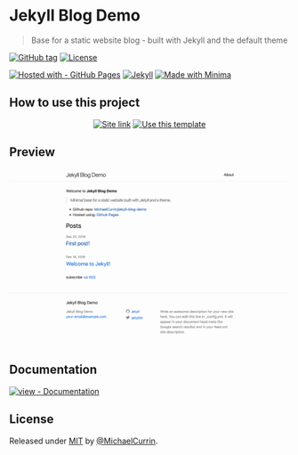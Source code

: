 # Jekyll Blog Demo
> Base for a static website blog - built with Jekyll and the default theme

[![GitHub tag](https://img.shields.io/github/tag/MichaelCurrin/jekyll-blog-demo?include_prereleases&sort=semver)](https://GitHub.com/MichaelCurrin/jekyll-blog-demo/tags/)
[![License](https://img.shields.io/badge/License-MIT-blue.svg)](#license)

[![Hosted with - GitHub Pages](https://img.shields.io/badge/Hosted_with-GitHub_Pages-blue?logo=github&logoColor=white)](https://pages.github.com/)
[![Jekyll](https://img.shields.io/badge/Jekyll-3.9-blue?logo=jekyll&logoColor=white)](https://jekyllrb.com)
[![Made with Minima](https://img.shields.io/badge/minima-2.5-blue?logo=ruby)](https://github.com/jekyll/minima)


## How to use this project

<div align="center">

[![Site link](https://img.shields.io/badge/GH_Pages-Live_demo-green.svg?style=for-the-badge)](https://michaelcurrin.github.io/jekyll-blog-demo/)
[![Use this template](https://img.shields.io/badge/Use_this_Template-2ea44f.svg?style=for-the-badge&logo=github)](https://github.com/MichaelCurrin/jekyll-blog-demo/generate)

</div>


## Preview

[![Sample screenshot](/sample.png "Sample screenshot")](https://michaelcurrin.github.io/jekyll-blog-demo/)


## Documentation

[![view - Documentation](https://img.shields.io/badge/view-Documentation-blue)](/docs/)


## License

Released under [MIT](/LICENSE) by [@MichaelCurrin](https://github.com/MichaelCurrin).
